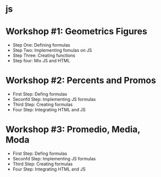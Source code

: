 # js
# Workshop #1: Geometrics Figures

- Step One: Defining formulas 
- Step Two: Implementing fomulas on JS
- Step Three: Creating functions 
- Step four: Mix JS and HTML

# Workshop #2: Percents and Promos

- First Step: Defing formulas 
- Seconfd Step: Implementing JS formulas
- Third Step: Creating formulas 
- Four Step: Integrating HTML and JS 

# Workshop #3: Promedio,  Media,  Moda 

- First Step: Defing formulas 
- Seconfd Step: Implementing JS formulas
- Third Step: Creating formulas 
- Four Step: Integrating HTML and JS 